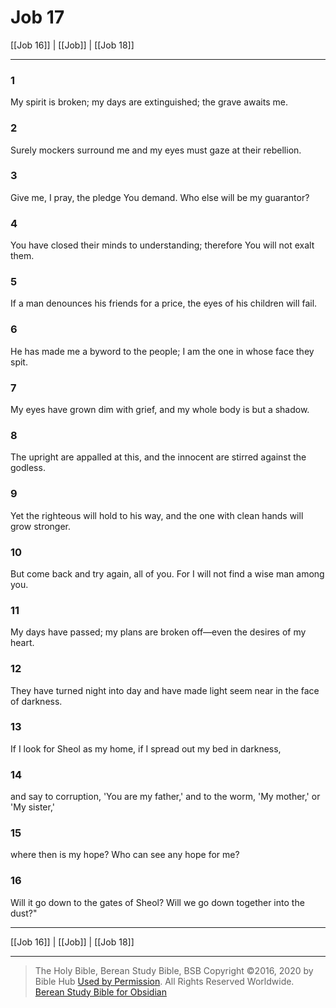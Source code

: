 # Job 17

[[Job 16]] | [[Job]] | [[Job 18]]

---

### 1
My spirit is broken; my days are extinguished; the grave awaits me.

### 2
Surely mockers surround me and my eyes must gaze at their rebellion.

### 3
Give me, I pray, the pledge You demand. Who else will be my guarantor?

### 4
You have closed their minds to understanding; therefore You will not exalt them.

### 5
If a man denounces his friends for a price, the eyes of his children will fail.

### 6
He has made me a byword to the people; I am the one in whose face they spit.

### 7
My eyes have grown dim with grief, and my whole body is but a shadow.

### 8
The upright are appalled at this, and the innocent are stirred against the godless.

### 9
Yet the righteous will hold to his way, and the one with clean hands will grow stronger.

### 10
But come back and try again, all of you. For I will not find a wise man among you.

### 11
My days have passed; my plans are broken off—even the desires of my heart.

### 12
They have turned night into day and have made light seem near in the face of darkness.

### 13
If I look for Sheol as my home, if I spread out my bed in darkness,

### 14
and say to corruption, 'You are my father,' and to the worm, 'My mother,' or 'My sister,'

### 15
where then is my hope? Who can see any hope for me?

### 16
Will it go down to the gates of Sheol? Will we go down together into the dust?"

---

[[Job 16]] | [[Job]] | [[Job 18]]

---

> The Holy Bible, Berean Study Bible, BSB
> Copyright &copy;2016, 2020 by Bible Hub
> [Used by Permission](https://berean.bible/terms.htm). All Rights Reserved Worldwide.
> [Berean Study Bible for Obsidian](https://github.com/gapmiss/berean-study-bible-for-obsidian)</small>

